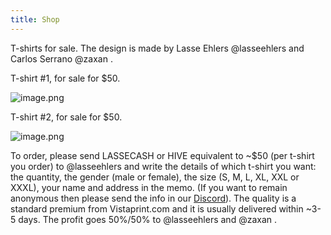 ```yaml
---
title: Shop
---
```


T-shirts for sale. The design is made by Lasse Ehlers @lasseehlers and Carlos Serrano @zaxan . 

T-shirt #1, for sale for $50.

![image.png](https://images.hive.blog/DQmQu6tyxzup2KCC9WgjB2Ur24vS2eznNn35SMdarNujQw1/image.png)

T-shirt #2, for sale for $50.

![image.png](https://images.hive.blog/DQmSCZ391NAQcsE8Ss2sfL2q26mgBk8Apjer6Eb6mf4HtBv/image.png)

To order, please send LASSECASH or HIVE equivalent to ~$50 (per t-shirt you order) to @lasseehlers and write the details of which t-shirt you want: the quantity, the gender (male or female), the size (S, M, L, XL, XXL or XXXL), your name and address in the memo. (If you want to remain anonymous then please send the info in our [Discord](https://discord.gg/5JW2w9t)). The quality is a standard premium from Vistaprint.com and it is usually delivered within ~3-5 days. The profit goes 50%/50% to @lasseehlers and @zaxan . 

